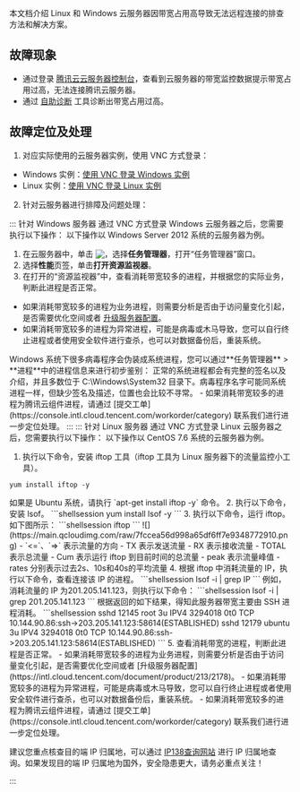 本文档介绍 Linux 和 Windows 云服务器因带宽占用高导致无法远程连接的排查方法和解决方案。

## 故障现象
- 通过登录 [腾讯云云服务器控制台](https://console.cloud.tencent.com/cvm/index)，查看到云服务器的带宽监控数据提示带宽占用过高，无法连接腾讯云服务器。
- 通过 [自助诊断](https://console.cloud.tencent.com/workorder/check) 工具诊断出带宽占用过高。

## 故障定位及处理

1. 对应实际使用的云服务器实例，使用 VNC 方式登录：
 - Windows 实例：[使用 VNC 登录 Windows 实例](https://intl.cloud.tencent.com/document/product/213/32496)
 - Linux 实例：[使用 VNC 登录 Linux 实例](https://intl.cloud.tencent.com/document/product/213/32494)
2. 针对云服务器进行排障及问题处理：
<dx-tabs>
::: 针对 Windows 服务器
通过 VNC 方式登录 Windows 云服务器之后，您需要执行以下操作：
<dx-alert infotype="explain" title="">
以下操作以 Windows Server 2012 系统的云服务器为例。
</dx-alert>

1. 在云服务器中，单击 <img src="https://main.qcloudimg.com/raw/87d894e564b7e837d9f478298cf2e292.png" style="margin:-3px 0px;"></img>，选择**任务管理器**，打开“任务管理器”窗口。
4. 选择**性能**页签，单击**打开资源监视器**。
5. 在打开的“资源监视器”中，查看消耗带宽较多的进程，并根据您的实际业务，判断此进程是否正常。
 - 如果消耗带宽较多的进程为业务进程，则需要分析是否由于访问量变化引起，是否需要优化空间或者 [升级服务器配置](https://intl.cloud.tencent.com/document/product/213/2178)。
 - 如果消耗带宽较多的进程为异常进程，可能是病毒或木马导致，您可以自行终止进程或者使用安全软件进行查杀，也可以对数据备份后，重装系统。
<dx-alert infotype="notice" title="">
Windows 系统下很多病毒程序会伪装成系统进程，您可以通过**任务管理器** > **进程**中的进程信息来进行初步鉴别：
正常的系统进程都会有完整的签名以及介绍，并且多数位于 C:\Windows\System32 目录下。病毒程序名字可能同系统进程一样，但缺少签名及描述，位置也会比较不寻常。
</dx-alert>
 - 如果消耗带宽较多的进程为腾讯云组件进程，请通过 [提交工单](https://console.intl.cloud.tencent.com/workorder/category) 联系我们进行进一步定位处理。
:::
::: 针对 Linux 服务器
通过 VNC 方式登录 Linux 云服务器之后，您需要执行以下操作：
<dx-alert infotype="explain" title="">
以下操作以 CentOS 7.6 系统的云服务器为例。
</dx-alert>


1. 执行以下命令，安装 iftop 工具（iftop 工具为 Linux 服务器下的流量监控小工具）。
```shellsession
yum install iftop -y
```
<dx-alert infotype="explain" title="">
如果是 Ubuntu 系统，请执行 `apt-get install iftop -y` 命令。
</dx-alert>
2. 执行以下命令，安装 lsof。
```shellsession
yum install lsof -y
```
3. 执行以下命令，运行 iftop。如下图所示：
```shellsession
iftop
```
![](https://main.qcloudimg.com/raw/7fccea56d998a65df6ff7e9348772910.png)
 - `<=`、`=>` 表示流量的方向
 - TX 表示发送流量
 - RX 表示接收流量
 - TOTAL 表示总流量
 - Cum 表示运行 iftop 到目前时间的总流量
 - peak 表示流量峰值
 - rates 分别表示过去2s、10s和40s的平均流量
4. 根据 iftop 中消耗流量的 IP，执行以下命令，查看连接该 IP 的进程。
```shellsession
lsof -i | grep IP
```
例如，消耗流量的 IP 为201.205.141.123，则执行以下命令：
```shellsession
lsof -i | grep 201.205.141.123
```
根据返回的如下结果，得知此服务器带宽主要由 SSH 进程消耗。
```shellsession
sshd       12145    root    3u  IPV4  3294018       0t0   TCP 10.144.90.86:ssh->203.205.141.123:58614(ESTABLISHED)
sshd       12179  ubuntu    3u  IPV4  3294018       0t0   TCP 10.144.90.86:ssh->203.205.141.123:58614(ESTABLISHED)
```
5. 查看消耗带宽的进程，判断此进程是否正常。
 - 如果消耗带宽较多的进程为业务进程，则需要分析是否由于访问量变化引起，是否需要优化空间或者 [升级服务器配置](https://intl.cloud.tencent.com/document/product/213/2178)。
 - 如果消耗带宽较多的进程为异常进程，可能是病毒或木马导致，您可以自行终止进程或者使用安全软件进行查杀，也可以对数据备份后，重装系统。
 - 如果消耗带宽较多的进程为腾讯云组件进程，请通过 [提交工单](https://console.intl.cloud.tencent.com/workorder/category) 联系我们进行进一步定位处理。


建议您重点核查目的端 IP 归属地，可以通过 [IP138查询网站](http://www.ip138.com/) 进行 IP 归属地查询。如果发现目的端 IP 归属地为国外，安全隐患更大，请务必重点关注！

:::
</dx-tabs>





